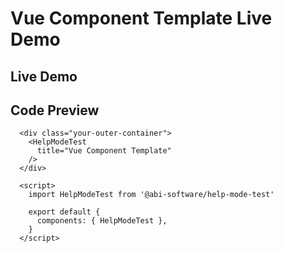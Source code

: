 # Vue Component Template Live Demo

## Live Demo

<div class="demo-container">
  <div class="demo-container-inner">
    <ClientOnly>
      <HelpModeTest
        title="Vue Component Template"
      />
    </ClientOnly>
  </div>
</div>

<script setup>
import { defineClientComponent } from "vitepress";
import "./demo-styles.css";

const HelpModeTest = defineClientComponent(() => {
  return import("../src/components/HelpModeTest.vue");
})
</script>


## Code Preview

```js-vue
  <div class="your-outer-container">
    <HelpModeTest
      title="Vue Component Template"
    />
  </div>

  <script>
    import HelpModeTest from '@abi-software/help-mode-test'

    export default {
      components: { HelpModeTest },
    }
  </script>
```
